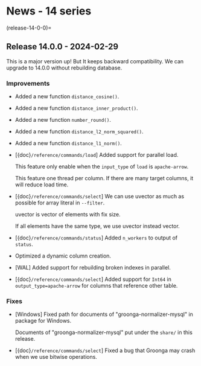 # News - 14 series

(release-14-0-0)=
## Release 14.0.0 - 2024-02-29

This is a major version up!
But It keeps backward compatibility. We can upgrade to 14.0.0 without rebuilding database.

### Improvements

* Added a new function `distance_cosine()`.

* Added a new function `distance_inner_product()`.

* Added a new function `number_round()`.

* Added a new function `distance_l2_norm_squared()`.

* Added a new function `distance_l1_norm()`.

* [{doc}`/reference/commands/load`] Added support for parallel load.

  This feature only enable when the `input_type` of `load` is `apache-arrow`.

  This feature one thread per column. If there are many target columns, it will reduce load time.

* [{doc}`/reference/commands/select`] We can use uvector as much as possible for array literal in `--filter`.

  uvector is vector of elements with fix size.
  
  If all elements have the same type, we use uvector instead vector.

* [{doc}`/reference/commands/status`] Added `n_workers` to output of `status`.
  
* Optimized a dynamic column creation.

* [WAL] Added support for rebuilding broken indexes in parallel.

* [{doc}`/reference/commands/select`] Added support for `Int64` in `output_type=apache-arrow` for columns that reference other table.

### Fixes

* [Windows] Fixed path for documents of "groonga-normalizer-mysql" in package for Windows.

  Documents of "groonga-normalizer-mysql" put under the `share/` in this release.

* [{doc}`/reference/commands/select`] Fixed a bug that Groonga may crash when we use bitwise operations.
